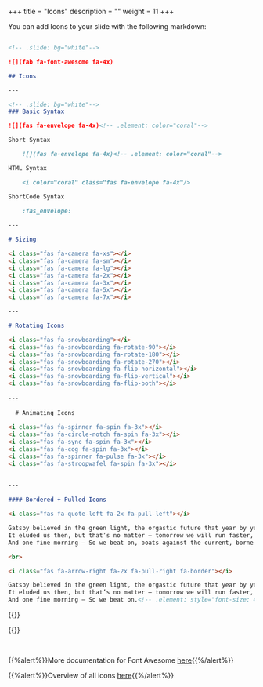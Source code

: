 +++
title = "Icons"
description = ""
weight = 11
+++

You can add Icons to your slide with the following markdown:

```md

<!-- .slide: bg="white"-->

![](fab fa-font-awesome fa-4x)

## Icons

---

<!-- .slide: bg="white"-->
### Basic Syntax

![](fas fa-envelope fa-4x)<!-- .element: color="coral"-->

Short Syntax

	![](fas fa-envelope fa-4x)<!-- .element: color="coral"-->

HTML Syntax

 	<i color="coral" class="fas fa-envelope fa-4x"/>

ShortCode Syntax

	:fas_envelope:
 
---

# Sizing

<i class="fas fa-camera fa-xs"></i>
<i class="fas fa-camera fa-sm"></i>
<i class="fas fa-camera fa-lg"></i>
<i class="fas fa-camera fa-2x"></i>
<i class="fas fa-camera fa-3x"></i>
<i class="fas fa-camera fa-5x"></i>
<i class="fas fa-camera fa-7x"></i>

---

# Rotating Icons

<i class="fas fa-snowboarding"></i>
<i class="fas fa-snowboarding fa-rotate-90"></i>
<i class="fas fa-snowboarding fa-rotate-180"></i>
<i class="fas fa-snowboarding fa-rotate-270"></i>
<i class="fas fa-snowboarding fa-flip-horizontal"></i>
<i class="fas fa-snowboarding fa-flip-vertical"></i>
<i class="fas fa-snowboarding fa-flip-both"></i>
  
---
  
  # Animating Icons
  
<i class="fas fa-spinner fa-spin fa-3x"></i>
<i class="fas fa-circle-notch fa-spin fa-3x"></i>
<i class="fas fa-sync fa-spin fa-3x"></i>
<i class="fas fa-cog fa-spin fa-3x"></i>
<i class="fas fa-spinner fa-pulse fa-3x"></i>
<i class="fas fa-stroopwafel fa-spin fa-3x"></i>
  
  
---

#### Bordered + Pulled Icons

<i class="fas fa-quote-left fa-2x fa-pull-left"></i>

Gatsby believed in the green light, the orgastic future that year by year recedes before us.
It eluded us then, but that’s no matter — tomorrow we will run faster, stretch our arms further...
And one fine morning — So we beat on, boats against the current, borne back ceaselessly into the past.<!-- .element: style="font-size: 24px" align="justify" -->

<br>

<i class="fas fa-arrow-right fa-2x fa-pull-right fa-border"></i>

Gatsby believed in the green light, the orgastic future that year by year recedes before us.
It eluded us then, but that’s no matter — tomorrow we will run faster, stretch our arms further...
And one fine morning — So we beat on.<!-- .element: style="font-size: 46px" align="justify" -->


```



{{<revealhtml theme="black" progress="true" controls="true">}}

<section  data-markdown><script type="text/template"><!-- .slide: class="has-light-background" data-background-color="white" -->

<i class="fab fa-font-awesome fa-4x" ></i>

## Icons
</script></section><section  data-markdown><script type="text/template"><!-- .slide: class="has-light-background" data-background-color="white" -->
### Basic Syntax

<i class="fas fa-envelope fa-4x" style="color: coral"></i>

Short Syntax

	![](fas fa-envelope fa-4x)<!-- .element: color="coral" -->

HTML Synthax

 	<i color="coral" class="fas fa-envelope fa-4x"></i>
 </script></section><section  data-markdown><script type="text/template">
# Sizing

<i class="fas fa-camera fa-xs"></i>
<i class="fas fa-camera fa-sm"></i>
<i class="fas fa-camera fa-lg"></i>
<i class="fas fa-camera fa-2x"></i>
<i class="fas fa-camera fa-3x"></i>
<i class="fas fa-camera fa-5x"></i>
<i class="fas fa-camera fa-7x"></i>
</script></section><section  data-markdown><script type="text/template">
# Rotating Icons

  <i class="fas fa-snowboarding"></i>
  <i class="fas fa-snowboarding fa-rotate-90"></i>
  <i class="fas fa-snowboarding fa-rotate-180"></i>
  <i class="fas fa-snowboarding fa-rotate-270"></i>
  <i class="fas fa-snowboarding fa-flip-horizontal"></i>
  <i class="fas fa-snowboarding fa-flip-vertical"></i>
  <i class="fas fa-snowboarding fa-flip-both"></i>
  </script></section><section  data-markdown><script type="text/template">  
  # Animating Icons
  
  
   <i class="fas fa-spinner fa-spin fa-3x"></i>
  <i class="fas fa-circle-notch fa-spin fa-3x"></i>
  <i class="fas fa-sync fa-spin fa-3x"></i>
  <i class="fas fa-cog fa-spin fa-3x"></i>
  <i class="fas fa-spinner fa-pulse fa-3x"></i>
  <i class="fas fa-stroopwafel fa-spin fa-3x"></i>
  
  </script></section><section  data-markdown><script type="text/template">
#### Bordered + Pulled Icons

<i class="fas fa-quote-left fa-2x fa-pull-left"></i>

Gatsby believed in the green light, the orgastic future that year by year recedes before us.
It eluded us then, but that’s no matter — tomorrow we will run faster, stretch our arms further...
And one fine morning — So we beat on, boats against the current, borne back ceaselessly into the past.<!-- .element: style="font-size: 24px" align="justify" -->

<br>

<i class="fas fa-arrow-right fa-2x fa-pull-right fa-border"></i>

Gatsby believed in the green light, the orgastic future that year by year recedes before us.
It eluded us then, but that’s no matter — tomorrow we will run faster, stretch our arms further...
And one fine morning — So we beat on<!-- .element: style="font-size: 46px" align="justify" -->
	



</script></section>


{{</revealhtml>}}


<br>

{{%alert%}}More documentation for Font Awesome [here](https://fontawesome.com/v5.15/how-to-use/on-the-web/referencing-icons/basic-use){{%/alert%}}


{{%alert%}}Overview of all icons [here](https://fontawesome.com/v5.15/icons?d=gallery&p=2&m=free){{%/alert%}}


